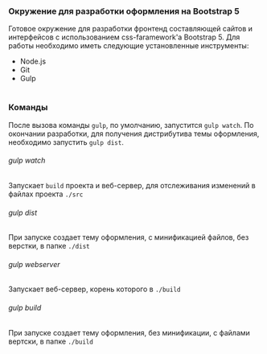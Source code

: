 ### Окружение для разработки оформления на Bootstrap 5
Готовое окружение для разработки фронтенд составляющей сайтов и интерфейсов с использованием css-faramework'а Bootstrap 5.
Для работы необходимо иметь следующие установленные инструменты:
-	Node.js
-	Git
-	Gulp
#

### Команды
После вызова команды `gulp`, по умолчанию, запустится `gulp watch`. 
По окончании разработки, для получения дистрибутива темы оформления, необходимо запустить `gulp dist`.

###### gulp watch
Запускает `build` проекта и веб-сервер, для отслеживания изменений в файлах проекта `./src` 

###### gulp dist
При запуске создает тему оформления, с минификацией файлов, без верстки, в папке `./dist`

###### gulp webserver
Запускает веб-сервер, корень которого в `./build` 

###### gulp build
При запуске создает тему оформления, без минификации, с файлами вертски, в папке `./build`

